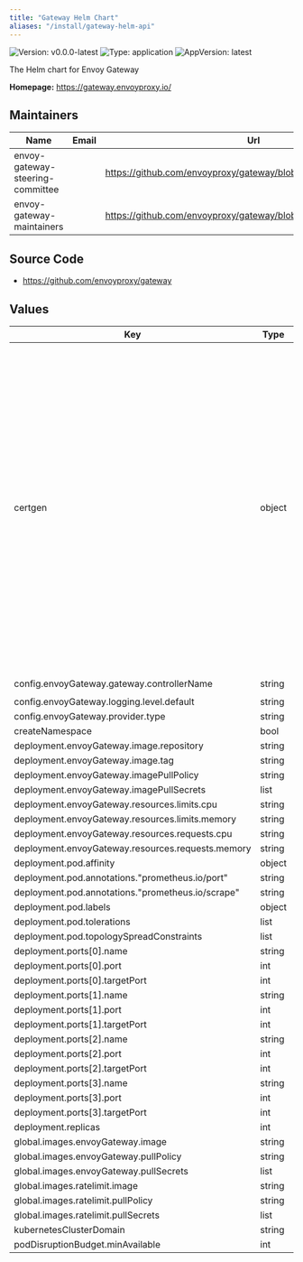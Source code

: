 ```yaml
---
title: "Gateway Helm Chart"
aliases: "/install/gateway-helm-api"
---
```


![Version: v0.0.0-latest](https://img.shields.io/badge/Version-v0.0.0--latest-informational?style=flat-square) ![Type: application](https://img.shields.io/badge/Type-application-informational?style=flat-square) ![AppVersion: latest](https://img.shields.io/badge/AppVersion-latest-informational?style=flat-square)

The Helm chart for Envoy Gateway

**Homepage:** <https://gateway.envoyproxy.io/>

## Maintainers

| Name | Email | Url |
| ---- | ------ | --- |
| envoy-gateway-steering-committee |  | <https://github.com/envoyproxy/gateway/blob/main/GOVERNANCE.md> |
| envoy-gateway-maintainers |  | <https://github.com/envoyproxy/gateway/blob/main/CODEOWNERS> |

## Source Code

* <https://github.com/envoyproxy/gateway>

## Values

| Key | Type | Default | Description |
|-----|------|---------|-------------|
| certgen | object | `{"job":{"annotations":{},"resources":{},"ttlSecondsAfterFinished":30},"rbac":{"annotations":{},"labels":{}}}` | Certgen is used to generate the certificates required by EnvoyGateway. If you want to construct a custom certificate, you can generate a custom certificate through Cert-Manager before installing EnvoyGateway. Certgen will not overwrite the custom certificate. Please do not manually modify `values.yaml` to disable certgen, it may cause EnvoyGateway OIDC,OAuth2,etc. to not work as expected. |
| config.envoyGateway.gateway.controllerName | string | `"gateway.envoyproxy.io/gatewayclass-controller"` |  |
| config.envoyGateway.logging.level.default | string | `"info"` |  |
| config.envoyGateway.provider.type | string | `"Kubernetes"` |  |
| createNamespace | bool | `false` |  |
| deployment.envoyGateway.image.repository | string | `""` |  |
| deployment.envoyGateway.image.tag | string | `""` |  |
| deployment.envoyGateway.imagePullPolicy | string | `""` |  |
| deployment.envoyGateway.imagePullSecrets | list | `[]` |  |
| deployment.envoyGateway.resources.limits.cpu | string | `"500m"` |  |
| deployment.envoyGateway.resources.limits.memory | string | `"1024Mi"` |  |
| deployment.envoyGateway.resources.requests.cpu | string | `"100m"` |  |
| deployment.envoyGateway.resources.requests.memory | string | `"256Mi"` |  |
| deployment.pod.affinity | object | `{}` |  |
| deployment.pod.annotations."prometheus.io/port" | string | `"19001"` |  |
| deployment.pod.annotations."prometheus.io/scrape" | string | `"true"` |  |
| deployment.pod.labels | object | `{}` |  |
| deployment.pod.tolerations | list | `[]` |  |
| deployment.pod.topologySpreadConstraints | list | `[]` |  |
| deployment.ports[0].name | string | `"grpc"` |  |
| deployment.ports[0].port | int | `18000` |  |
| deployment.ports[0].targetPort | int | `18000` |  |
| deployment.ports[1].name | string | `"ratelimit"` |  |
| deployment.ports[1].port | int | `18001` |  |
| deployment.ports[1].targetPort | int | `18001` |  |
| deployment.ports[2].name | string | `"wasm"` |  |
| deployment.ports[2].port | int | `18002` |  |
| deployment.ports[2].targetPort | int | `18002` |  |
| deployment.ports[3].name | string | `"metrics"` |  |
| deployment.ports[3].port | int | `19001` |  |
| deployment.ports[3].targetPort | int | `19001` |  |
| deployment.replicas | int | `1` |  |
| global.images.envoyGateway.image | string | `nil` |  |
| global.images.envoyGateway.pullPolicy | string | `nil` |  |
| global.images.envoyGateway.pullSecrets | list | `[]` |  |
| global.images.ratelimit.image | string | `"docker.io/envoyproxy/ratelimit:master"` |  |
| global.images.ratelimit.pullPolicy | string | `"IfNotPresent"` |  |
| global.images.ratelimit.pullSecrets | list | `[]` |  |
| kubernetesClusterDomain | string | `"cluster.local"` |  |
| podDisruptionBudget.minAvailable | int | `0` |  |


